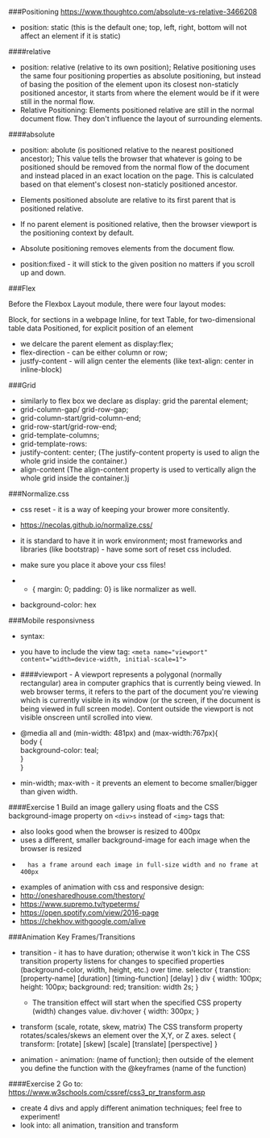 ###Positioning
https://www.thoughtco.com/absolute-vs-relative-3466208

- position: static (this is the default one; top, left, right, bottom will not affect an element if it is static)

####relative
- position: relative (relative to its own position); Relative positioning uses the same four positioning properties as absolute positioning, but instead of basing the position of the element upon its closest non-staticly positioned ancestor, it starts from where the element would be if it were still in the normal flow.
- Relative Positioning: Elements positioned relative are still in the normal document flow. They don't influence the layout of surrounding elements.  

####absolute
- position: abolute (is positioned relative to the nearest positioned ancestor); This value tells the browser that whatever is going to be positioned should be removed from the normal flow of the document and instead placed in an exact location on the page. This is calculated based on that element's closest non-staticly positioned ancestor.  
-  Elements positioned absolute are relative to its first parent that is positioned relative. 
-  If no parent element is positioned relative, then the browser viewport is the positioning context by default.
-  Absolute positioning removes elements from the document flow.


- position:fixed - it will stick to the given position no matters if you scroll up and down.

###Flex

Before the Flexbox Layout module, there were four layout modes:

Block, for sections in a webpage
Inline, for text
Table, for two-dimensional table data
Positioned, for explicit position of an element



 - we delcare the parent element as display:flex;
 - flex-direction - can be either column or row;
 - justfy-content - will align center the elements (like text-align: center in inline-block)


 ###Grid

 - similarly to flex box we declare as display: grid the parental element;
 - grid-column-gap/ grid-row-gap;
 - grid-column-start/grid-column-end;
 - grid-row-start/grid-row-end;
 - grid-template-columns;
 - grid-template-rows:
 - justify-content: center; (The justify-content property is used to align the whole grid inside the container.)
 - align-content (The align-content property is used to vertically align the whole grid inside the container.)j



###Normalize.css

- css reset  - it is a way of keeping your brower more consitently. 
- https://necolas.github.io/normalize.css/
- it is standard to have it in work environment; most frameworks and libraries (like bootstrap) - have some sort of reset css included.
- make sure you place it above your css files!
- * { margin: 0; padding: 0} is like normalizer as well.

- background-color: hex

###Mobile responsivness
- syntax:
- you have to include the view tag:	`<meta name="viewport" content="width=device-width, initial-scale=1">`
- ####viewport - 
A viewport represents a polygonal (normally rectangular) area in computer graphics that is currently being viewed. In web browser terms, it refers to the part of the document you're viewing which is currently visible in its window (or the screen, if the document is being viewed in full screen mode). Content outside the viewport is not visible onscreen until scrolled into view.

- @media all and (min-width: 481px) and (max-width:767px){  
	 body {  
		background-color: teal;  
	}  
}

- min-width; max-with - it prevents an element to become smaller/bigger than given width.

####Exercise 1
Build an image gallery using floats  and the CSS background-image property on `<div>s` instead of `<img>` tags that:  
-  also looks good when the browser is resized to 400px  
-    uses a different, smaller background-image for each image when the browser is resized  
-       has a frame around each image in full-size width and no frame at 400px

- examples of animation with css and responsive design:
- http://onesharedhouse.com/thestory/
- https://www.supremo.tv/typeterms/
- https://open.spotify.com/view/2016-page
- https://chekhov.withgoogle.com/alive




###Animation Key Frames/Transitions

- transition - it has to have duration; otherwise it won't kick in
	The CSS transition property listens for changes to specified properties (background-color, width, height, etc.) over time.
	selector {
    transtion: [property-name] [duration] [timing-function] [delay]
	}
		div {
    width: 100px;
    height: 100px;
    background: red;
    transition: width 2s;
}
	- The transition effect will start when the specified CSS property (width) changes value.
div:hover {
    width: 300px;
}


- transform (scale, rotate, skew, matrix)
	The CSS transform property rotates/scales/skews an element over the X,Y, or Z axes. 
	select {
    transform: [rotate] [skew] [scale] [translate] [perspective]
	 }


- animation  - animation: (name of function); then outside of the element you define the function with the @keyframes (name of the function)

####Exercise 2
Go to:
https://www.w3schools.com/cssref/css3_pr_transform.asp
- create 4 divs and apply different animation techniques; feel free to experiment!
- look into: all animation, transition and transform

 







